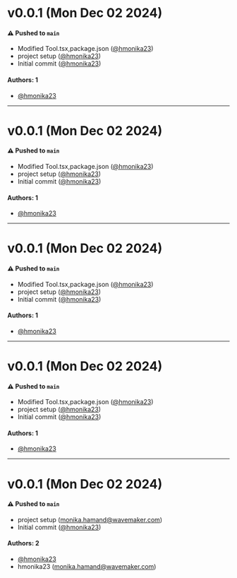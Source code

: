 # v0.0.1 (Mon Dec 02 2024)

#### ⚠️ Pushed to `main`

- Modified Tool.tsx,package.json ([@hmonika23](https://github.com/hmonika23))
- project setup ([@hmonika23](https://github.com/hmonika23))
- Initial commit ([@hmonika23](https://github.com/hmonika23))

#### Authors: 1

- [@hmonika23](https://github.com/hmonika23)

---

# v0.0.1 (Mon Dec 02 2024)

#### ⚠️ Pushed to `main`

- Modified Tool.tsx,package.json ([@hmonika23](https://github.com/hmonika23))
- project setup ([@hmonika23](https://github.com/hmonika23))
- Initial commit ([@hmonika23](https://github.com/hmonika23))

#### Authors: 1

- [@hmonika23](https://github.com/hmonika23)

---

# v0.0.1 (Mon Dec 02 2024)

#### ⚠️ Pushed to `main`

- Modified Tool.tsx,package.json ([@hmonika23](https://github.com/hmonika23))
- project setup ([@hmonika23](https://github.com/hmonika23))
- Initial commit ([@hmonika23](https://github.com/hmonika23))

#### Authors: 1

- [@hmonika23](https://github.com/hmonika23)

---

# v0.0.1 (Mon Dec 02 2024)

#### ⚠️ Pushed to `main`

- Modified Tool.tsx,package.json ([@hmonika23](https://github.com/hmonika23))
- project setup ([@hmonika23](https://github.com/hmonika23))
- Initial commit ([@hmonika23](https://github.com/hmonika23))

#### Authors: 1

- [@hmonika23](https://github.com/hmonika23)

---

# v0.0.1 (Mon Dec 02 2024)

#### ⚠️ Pushed to `main`

- project setup (monika.hamand@wavemaker.com)
- Initial commit ([@hmonika23](https://github.com/hmonika23))

#### Authors: 2

- [@hmonika23](https://github.com/hmonika23)
- hmonika23 (monika.hamand@wavemaker.com)
